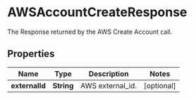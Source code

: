 

# AWSAccountCreateResponse

The Response returned by the AWS Create Account call.
## Properties

Name | Type | Description | Notes
------------ | ------------- | ------------- | -------------
**externalId** | **String** | AWS external_id. |  [optional]




